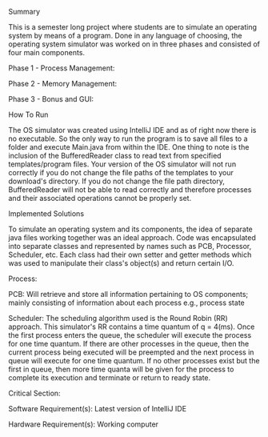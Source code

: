 Summary

This is a semester long project where students are to simulate an operating system by means of a program. Done in any language of choosing, the operating system simulator was worked on in three phases and consisted of four main components.

Phase 1 - Process Management:

Phase 2 - Memory Management:

Phase 3 - Bonus and GUI:

How To Run

The OS simulator was created using IntelliJ IDE and as of right now there is no executable. So the only way to run the program is to save all files to a folder and execute Main.java from within the IDE. One thing to note is the inclusion of the BufferedReader class to read text from specified templates/program files. Your version of the OS simulator will not run correctly if you do not change the file paths of the templates to your download's directory. If you do not change the file path directory, BufferedReader will not be able to read correctly and therefore processes and their associated operations cannot be properly set. 

Implemented Solutions

To simulate an operating system and its components, the idea of separate java files working together was an ideal approach. Code was encapsulated into separate classes and represented by names such as PCB, Processor, Scheduler, etc. Each class had their own setter and getter methods which was used to manipulate their class's object(s) and return certain I/O.

Process: 

PCB: Will retrieve and store all information pertaining to OS components; mainly consisting of information about each process e.g., process state

Scheduler: The scheduling algorithm used is the Round Robin (RR) approach. This simulator's RR contains a time quantum of q = 4(ms). Once the first process enters the queue, the scheduler will execute the process for one time quantum. If there are other processes in the queue, then the current process being executed will be preempted and the next process in queue will execute for one time quantum. If no other processes exist but the first in queue, then more time quanta will be given for the process to complete its execution and terminate or return to ready state.  

Critical Section:

Software Requirement(s): Latest version of IntelliJ IDE

Hardware Requirement(s): Working computer
